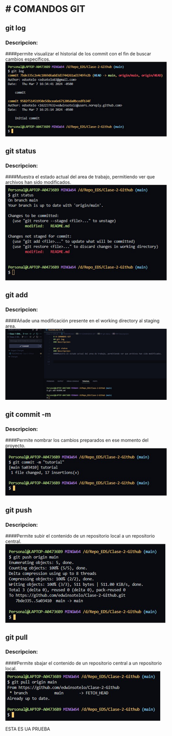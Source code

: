 # # COMANDOS GIT

## git log
### Descripcion:
####permite visualizar el historial de los commit con el fin de buscar cambios específicos. 
 ![git_log](./images/git_log.jpg)

## git status
### Descripcion:
####Muestra el estado actual del area de trabajo, permitiendo ver que archivos han sido modificados.
![git_status](./images/git_status.jpg)
## git add
### Descripcion:
####Añade una modificación presente en el working directory al staging area.
![git_add](./images/git_add.jpg)
## git commit -m
### Descripcion:
####Permite nombrar los cambios preparados en ese momento del proyecto.
![git_commit](./images/git_commit.jpg)
## git push
### Descripcion:
####Permite subir el contenido de un repositorio local a un repositorio central.
![git_push](./images/git_push.jpg)

## git pull
### Descripcion:
####Permite sbajar el contenido de un repositorio central a un repositorio local.
![git_pull](./images/git_pull.jpg)

ESTA ES UA PRUEBA
